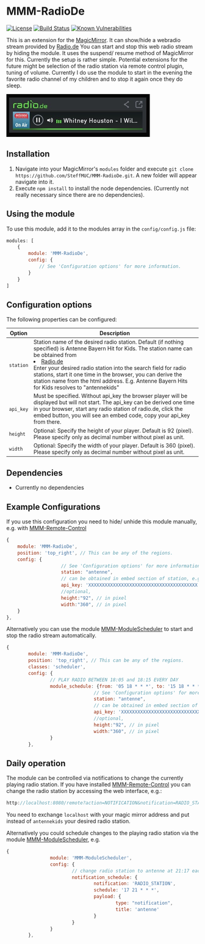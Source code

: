 # MMM-RadioDe

[![License](https://img.shields.io/github/license/mashape/apistatus.svg?maxAge=2592000)](https://raw.githubusercontent.com/SteffMUC/MMM-RadioDe/master/LICENSE)
[![Build Status](https://img.shields.io/travis/SteffMUC/MMM-RadioDe.svg?maxAge=2592000)](https://travis-ci.org/SteffMUC/MMM-RadioDe)
[![Known Vulnerabilities](https://snyk.io/test/github/steffmuc/mmm-radiode/badge.svg)](https://snyk.io/test/github/steffmuc/mmm-radiode)

This is an extension for the [MagicMirror](https://github.com/MichMich/MagicMirror). It can show/hide a webradio stream provided by [Radio.de](http://www.radio.de)
You can start and stop this web radio stream by hiding the module. It uses the suspend/ resume method of MagicMirror for this.
Currently the setup is rather simple. Potential extensions for the future might be selection of the radio station via remote control plugin, tuning of volume.
Currently I do use the module to start in the evening the favorite radio channel of my children and to stop it again once they do sleep.

![Magic-Mirror Module MMM-RadioDe screenshot](https://github.com/SteffMUC/MMM-RadioDe/blob/master/screenshot/MMM-RadioDe-Screenshot.png)


## Installation
1. Navigate into your MagicMirror's `modules` folder and execute `git clone https://github.com/SteffMUC/MMM-RadioDe.git`. A new folder will appear navigate into it.
2. Execute `npm install` to install the node dependencies. (Currently not really necessary since there are no dependencies).

## Using the module

To use this module, add it to the modules array in the `config/config.js` file:
````javascript
modules: [
	{
		module: 'MMM-RadioDe',
		config: {
			// See 'Configuration options' for more information.
		}
	}
]
````

## Configuration options

The following properties can be configured:


<table width="100%">
	<!-- why, markdown... -->
	<thead>
		<tr>
			<th>Option</th>
			<th width="100%">Description</th>
		</tr>
	<thead>
	<tbody>
		<tr>
			<td><code>station</code></td>
			<td>Station name of the desired radio station. Default (if nothing specified) is Antenne Bayern Hit for Kids. The station name can be obtained from <li><a href="http://www.radio.de">Radio.de</a></li>
			Enter your desired radio station into the search field for radio stations, start it one time in the browser, you can derive the station name from the html address. E.g. Antenne Bayern Hits for Kids resolves to "antennekids"
		</tr>
		<tr>
			<td><code>api_key</code></td>
			<td>Must be specified. Without api_key the browser player will be displayed but will not start. The api_key can be derived one time in your browser, start any radio station of radio.de, click the embed button, you will see an embed code, copy your api_key from there.
			</td>
		</tr>
		<tr>
			<td><code>height</code></td>
			<td>Optional: Specify the height of your player. Default is 92 (pixel). Please specify only as decimal number without pixel as unit.
			</td>
		</tr>
		<tr>
			<td><code>width</code></td>
			<td>Optional: Specify the width of your player. Default is 360 (pixel). Please specify only as decimal number without pixel as unit.
			</td>
		</tr>
	</tbody>
</table>

## Dependencies
- Currently no dependencies

## Example Configurations
If you use this configuration you need to hide/ unhide this module manually, e.g. with [MMM-Remote-Control](https://github.com/Jopyth/MMM-Remote-Control)
````javascript
{
	module: 'MMM-RadioDe',
	position: 'top_right', // This can be any of the regions.
	config: {
					// See 'Configuration options' for more information.
					station: "antenne",
					// can be obtained in embed section of station, e.g. http://antennekids.radio.de/
					api_key: 'XXXXXXXXXXXXXXXXXXXXXXXXXXXXXXXXXXXXXXXX',
					//optional,
					height:"92", // in pixel
					width:"360", // in pixel
	}
},
````
Alternatively you can use the module [MMM-ModuleScheduler](https://github.com/ianperrin/MMM-ModuleScheduler) to start and stop the radio stream automatically.
````javascript
{
        module: 'MMM-RadioDe',
        position: 'top_right', // This can be any of the regions.
        classes: 'scheduler',
        config: {
                // PLAY RADIO BETWEEN 18:05 and 18:15 EVERY DAY
                module_schedule: {from: '05 18 * * *', to: '15 18 * * *' },
								// See 'Configuration options' for more information.
								station: "antenne",
								// can be obtained in embed section of station, e.g. http://antennekids.radio.de/
								api_key: 'XXXXXXXXXXXXXXXXXXXXXXXXXXXXXXXXXXXXXXXX',
								//optional,
								height:"92", // in pixel
								width:"360", // in pixel
                }       
        },
````

## Daily operation
The module can be controlled via notifications to change the currently playing radio station.
If you have installed [MMM-Remote-Control](https://github.com/Jopyth/MMM-Remote-Control) you can change the radio station by accessing the web interface, e.g.:
````javascript
http://localhost:8080/remote?action=NOTIFICATION&notification=RADIO_STATION&payload={%22title%22:%22antennekids%22,%22type%22:%22notification%22}
````
You need to exchange `localhost` with your magic mirror address and put instead of `antennekids` your desired radio station.

Alternatively you could schedule changes to the playing radio station via	the module [MMM-ModuleScheduler](https://github.com/ianperrin/MMM-ModuleScheduler), e.g.
````javascript
{
				module: 'MMM-ModuleScheduler',
				config: {
						// change radio station to antenne at 21:17 each day
						notification_schedule: {
								notification: 'RADIO_STATION',
								schedule: '17 21 * * *',
								payload: {
										type: "notification",
										title: 'antenne'
								}
						}
				}
		},
````			
